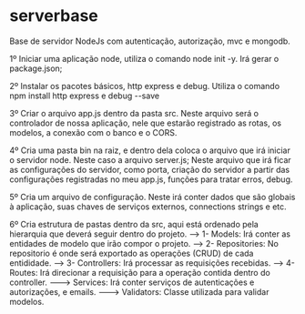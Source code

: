 # serverbase
Base de servidor NodeJs com autenticação, autorização, mvc e mongodb.

1º Iniciar uma aplicação node, utiliza o comando node init -y. Irá gerar o package.json;

2º Instalar os pacotes básicos, http express e debug. Utiliza o comando npm install http express e debug --save

3º Criar o arquivo app.js dentro da pasta src. Neste arquivo será o controlador de nossa aplicação, nele que estarão registrado as rotas, os modelos, a conexão com o banco e o CORS.

4º Cria uma pasta bin na raiz, e dentro dela coloca o arquivo que irá iniciar o servidor node. Neste caso a arquivo server.js; Neste arquivo que irá ficar as configurações do servidor, como porta, criação do servidor a partir das configurações registradas no meu app.js, funções para tratar erros, debug.

5º Cria um arquivo de configuração. Neste irá conter dados que são globais à aplicação, suas chaves de serviços externos, connections strings e etc.

6º Cria estrutura de pastas dentro da src, aqui está ordenado pela hierarquia que deverá seguir dentro do projeto.
--> 1- Models: Irá conter as entidades de modelo que irão compor o projeto.
--> 2- Repositories: No repositorio é onde será exportado as operações (CRUD) de cada entididade.
--> 3- Controllers: Irá processar as requisições recebidas.
--> 4- Routes: Irá direcionar a requisição para a operação contida dentro do controller.
---> Services: Irá conter serviços de autenticações e autorizações, e emails.
---> Validators: Classe utilizada para validar modelos.




